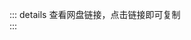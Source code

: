 

::: details 查看网盘链接，点击链接即可复制
<ClickableCopy text="https://pan.baidu.com/s/1kU5x18I1" successMessage="已复制百度网盘链接到剪贴板！"/>  <!-- text后输入百度网盘链接 --> <br>
<ClickableCopy text="https://pan.baidu.com/s/1kU5x18I" successMessage="已复制夸克网盘链接到剪贴板！"/>  <!-- text后输入夸克网盘链接 -->
:::
